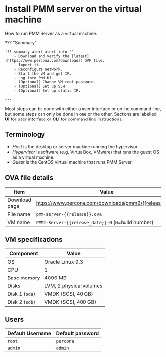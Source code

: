# Install PMM server on the virtual machine

How to run PMM Server as a virtual machine.

??? "Summary"

    !!! summary alert alert-info ""
        - Download and verify the [latest](https://www.percona.com/downloads) OVF file.
        - Import it.
        - Reconfigure network.
        - Start the VM and get IP.
        - Log into PMM UI.
        - (Optional) Change VM root password.
        - (Optional) Set up SSH.
        - (Optional) Set up static IP.

    ---

Most steps can be done with either a user interface or on the command line, but some steps can only be done in one or the other. Sections are labelled **UI** for user interface or **CLI** for command line instructions.

## Terminology

- *Host* is the desktop or server machine running the hypervisor.
- *Hypervisor* is software (e.g. VirtualBox, VMware) that runs the guest OS as a virtual machine.
- *Guest* is the CentOS virtual machine that runs PMM Server.

## OVA file details

| Item          | Value
|---------------|-----------------------------------------------------------
| Download page | <https://www.percona.com/downloads/pmm2/{{release}}/ova>
| File name     | `pmm-server-{{release}}.ova`
| VM name       | `PMM2-Server-{{release_date}}-N` (`N`=build number)

## VM specifications

| Component         | Value
|-------------------|-------------------------------
| OS                | Oracle Linux 9.3
| CPU               | 1
| Base memory       | 4096 MB
| Disks             | LVM, 2 physical volumes
| Disk 1 (`sda`)    | VMDK (SCSI, 40 GB)
| Disk 2 (`sdb`)    | VMDK (SCSI, 400 GB)

## Users

| Default Username | Default password
|------------------|-----------------------
| `root`           | `percona`
| `admin`          | `admin`





